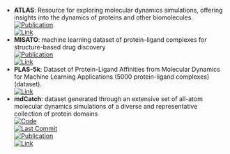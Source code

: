 - **ATLAS**: Resource for exploring molecular dynamics simulations, offering insights into the dynamics of proteins and other biomolecules.  
	[![Publication](https://img.shields.io/badge/Publication-Citations:10-blue?style=for-the-badge&logo=bookstack)](https://doi.org/10.1093/nar/gkad1084)  
	[![Link](https://img.shields.io/badge/Link-online-brightgreen?style=for-the-badge&logo=cachet&logoColor=65FF8F)](https://www.dsimb.inserm.fr/ATLAS)  
- **MISATO**: machine learning dataset of protein–ligand complexes for structure-based drug discovery  
	[![Publication](https://img.shields.io/badge/Publication-Citations:3-blue?style=for-the-badge&logo=bookstack)](http://dx.doi.org/10.1038/s43588-024-00627-2)  
	[![Link](https://img.shields.io/badge/Link-online-brightgreen?style=for-the-badge&logo=cachet&logoColor=65FF8F)](https://zenodo.org/records/7711953)  
- **PLAS-5k**: Dataset of Protein-Ligand Affinities from Molecular Dynamics for Machine Learning Applications (5000 protein-ligand complexes) (dataset).  
	[![Link](https://img.shields.io/badge/Link-online-brightgreen?style=for-the-badge&logo=cachet&logoColor=65FF8F)](https://hai.iiit.ac.in/datasets.html)  
- **mdCatch**: dataset generated through an extensive set of all-atom molecular dynamics simulations of a diverse and representative collection of protein domains  
	[![Code](https://img.shields.io/github/stars/compsciencelab/mdCATH?style=for-the-badge&logo=github)](https://github.com/compsciencelab/mdCATH)  
	[![Last Commit](https://img.shields.io/github/last-commit/compsciencelab/mdCATH?style=for-the-badge&logo=github)](https://github.com/compsciencelab/mdCATH)  
	[![Publication](https://img.shields.io/badge/Publication-Citations:0-blue?style=for-the-badge&logo=bookstack)](https://doi.org/10.48550/arXiv.2407.14794)  
	[![Link](https://img.shields.io/badge/Link-online-brightgreen?style=for-the-badge&logo=cachet&logoColor=65FF8F)](https://huggingface.co/datasets/compsciencelab/mdCATH)  
